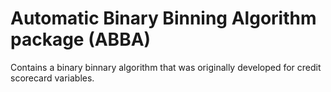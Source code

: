 # Automatic Binary Binning Algorithm package (ABBA)
Contains a binary binnary algorithm that was originally developed for credit scorecard variables.
